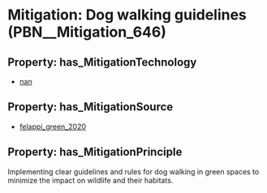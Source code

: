 # Mitigation: __Dog walking guidelines__ (PBN__Mitigation_646)

## Property: has_MitigationTechnology

* [nan](../Technology/PBN__Technology_22)

## Property: has_MitigationSource

* [felappi_green_2020](../Article/PBN__Article_150)

## Property: has_MitigationPrinciple

Implementing clear guidelines and rules for dog walking in green spaces to minimize the impact on wildlife and their habitats.

